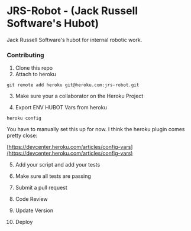 # JRS-Robot - (Jack Russell Software's Hubot)

Jack Russell Software's hubot for internal robotic work.

### Contributing

1. Clone this repo
2. Attach to heroku

```
git remote add heroku git@heroku.com:jrs-robot.git
```
3. Make sure your a collaborator on the Heroku Project

4. Export ENV HUBOT Vars from heroku
```
heroku config
```
You have to manually set this up for now.  I think the heroku plugin comes pretty close:

[https://devcenter.heroku.com/articles/config-vars](https://devcenter.heroku.com/articles/config-vars)


5. Add your script and add your tests

6. Make sure all tests are passing

7. Submit a pull request

8. Code Review

9. Update Version 

10. Deploy
